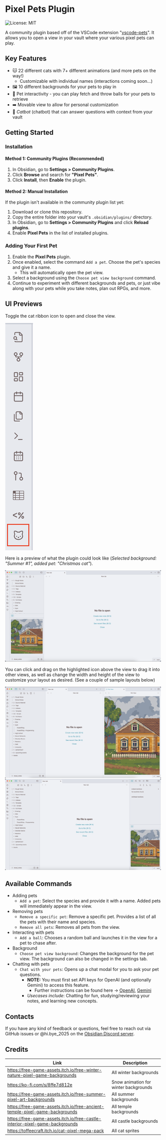 # Pixel Pets Plugin
![License: MIT](https://img.shields.io/badge/License-MIT-yellow.svg)

A community plugin based off of the VSCode extension "[vscode-pets](https://marketplace.visualstudio.com/items?itemName=tonybaloney.vscode-pets)". It allows you to open a view in your vault where your various pixel pets can play.

## Key Features
- 🐱 22 different cats with 7+ different animations (and more pets on the way!)
    - Customizable with individual names (interactions coming soon...)
- 🖼️ 10 different backgrounds for your pets to play in
- 🎾 Pet interactivity - you can play fetch and throw balls for your pets to retrieve
- ➡️ Movable view to allow for personal customization
- 🤖 *Catbot* (chatbot) that can answer questions with context from your vault

## Getting Started
### Installation
#### Method 1: Community Plugins (Recommended)
1. In Obsidian, go to **Settings > Community Plugins**.
2. Click **Browse** and search for **"Pixel Pets"**.
3. Click **Install**, then **Enable** the plugin.

#### Method 2: Manual Installation
If the plugin isn't available in the community plugin list yet:
1. Download or clone this repository.
2. Copy the entire folder into your vault's `.obsidian/plugins/` directory.
3. In Obsidian, go to **Settings > Community Plugins** and click **Reload plugins**.
4. Enable **Pixel Pets** in the list of installed plugins.

### Adding Your First Pet
1. Enable the **Pixel Pets** plugin.
2. Once enabled, select the command `Add a pet`. Choose the pet's species and give it a name.
    - This will automatically open the pet view.
3. Select a background using the `Choose pet view background` command.
4. Continue to experiment with different backgrounds and pets, or just vibe along with your pets while you take notes, plan out RPGs, and more.

## UI Previews
Toggle the cat ribbon icon to open and close the view.

![Indicator of which ribbon icon to press.](images/ribbon-preview.png)

Here is a preview of what the plugin could look like (*Selected background: "Summer #1", added pet: "Christmas cat"*).

![Default layout for the plugin.](images/full-preview-1.png)

You can click and drag on the highlighted icon above the view to drag it into other views, as well as change the width and height of the view to customize your layout as desired. (See a couple of sample layouts below)

![A second possible layout for the plugin.](images/full-preview-2.png)
![A third possible layout for the plugin.](images/full-preview-3.png)

## Available Commands
- Adding pets
    - `Add a pet`: Select the species and provide it with a name. Added pets will immediately appear in the view.
- Removing pets
    - `Remove a specific pet`: Remove a specific pet. Provides a list of all the pets with their name and species.
    - `Remove all pets`: Removes all pets from the view.
- Interacting with pets
    - `Add a ball`: Chooses a random ball and launches it in the view for a pet to chase after.
- Background
    - `Choose pet view background`: Changes the background for the pet view. The background can also be changed in the settings tab.
- Chatting with pets
    - `Chat with your pets`: Opens up a chat modal for you to ask your pet questions.
        - **NOTE:** You must first set API keys for OpenAI (and optionally Gemini) to access this feature. 
            - Further instructions can be found here -> [OpenAI](https://platform.openai.com/api-keys), [Gemini](https://aistudio.google.com/)
        - *Usecases include*: Chatting for fun, studying/reviewing your notes, and learning new concepts.

## Contacts
If you have any kind of feedback or questions, feel free to reach out via GitHub issues or @hi.bye_2025 on the [Obsidian Discord server](https://discord.gg/obsidianmd).

## Credits
| Link| Description|
|--------------|---------------------------------|
|https://free-game-assets.itch.io/free-winter-nature-pixel-game-backgrounds| All winter backgrounds |
|https://ko-fi.com/s/8ffe7d812e| Snow animation for winter backgrounds |
|https://free-game-assets.itch.io/free-summer-pixel-art-backgrounds| All summer backgrounds |
|https://free-game-assets.itch.io/free-ancient-temple-pixel-game-backgrounds| All temple backgrounds |
|https://free-game-assets.itch.io/free-castle-interior-pixel-game-backgrounds| All castle backgrounds |
|https://toffeecraft.itch.io/cat-pixel-mega-pack| All cat sprites |